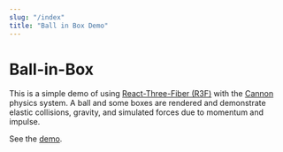 ```yaml
---
slug: "/index"
title: "Ball in Box Demo"
---
```


# Ball-in-Box

This is a simple demo of using [React-Three-Fiber (R3F)](https://docs.pmnd.rs/react-three-fiber) with the [Cannon](https://github.com/schteppe/cannon.js) physics system.
A ball and some boxes are rendered and demonstrate elastic collisions, gravity, and simulated forces due to momentum and impulse.

See the [demo](/demo).